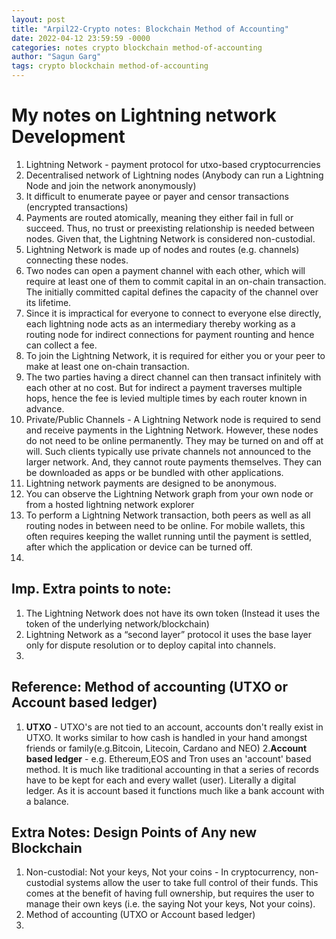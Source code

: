 ```yaml
---
layout: post
title: "Arpil22-Crypto notes: Blockchain Method of Accounting"
date: 2022-04-12 23:59:59 -0000
categories: notes crypto blockchain method-of-accounting
author: "Sagun Garg"
tags: crypto blockchain method-of-accounting 
---
```


# My notes on Lightning network Development

1. Lightning Network - payment protocol for utxo-based cryptocurrencies
2. Decentralised network of Lightning nodes (Anybody can run a Lightning Node and join the network anonymously)
3. It difficult to enumerate payee or payer and censor transactions (encrypted transactions)
4. Payments are routed atomically, meaning they either fail in full or succeed. Thus, no trust or preexisting relationship is needed between nodes. Given that, the Lightning Network is considered non-custodial.
5. Lightning Network is made up of nodes and routes (e.g. channels) connecting these nodes.
6. Two nodes can open a payment channel with each other, which will require at least one of them to commit capital in an on-chain transaction. The initially committed capital defines the capacity of the channel over its lifetime.
7. Since it is impractical for everyone to connect to everyone else directly, each lightning node acts as an intermediary thereby working as a routing node for indirect connections for payment rounting and hence can collect a fee.
8. To join the Lightning Network, it is required for either you or your peer to make at least one on-chain transaction.
9. The two parties having a direct channel can then transact infinitely with each other at no cost. But for indirect a payment traverses multiple hops, hence the fee is levied multiple times by each router known in advance.
10. Private/Public Channels - A Lightning Network node is required to send and receive payments in the Lightning Network. However, these nodes do not need to be online permanently. They may be turned on and off at will. Such clients typically use private channels not announced to the larger network. And, they cannot route payments themselves. They can be downloaded as apps or be bundled with other applications.
11. Lightning network payments are designed to be anonymous.
12. You can observe the Lightning Network graph from your own node or from a hosted lightning network explorer
13. To perform a Lightning Network transaction, both peers as well as all routing nodes in between need to be online. For mobile wallets, this often requires keeping the wallet running until the payment is settled, after which the application or device can be turned off.
14. 


## Imp. Extra points to note: 
1. The Lightning Network does not have its own token (Instead it uses the token of the underlying network/blockchain)
2. Lightning Network as a “second layer” protocol it uses the base layer only for dispute resolution or to deploy capital into channels.
3. 


## Reference: Method of accounting (UTXO or Account based ledger)
1. **UTXO** - UTXO's are not tied to an account, accounts don't really exist in UTXO. It works similar to how cash is handled in your hand amongst friends or family(e.g.Bitcoin, Litecoin, Cardano and NEO)
2.**Account based ledger** - e.g. Ethereum,EOS and Tron uses an 'account' based method. It is much like traditional accounting in that a series of records have to be kept for each and every wallet (user). Literally a digital ledger. As it is account based it functions much like a bank account with a balance. 


## Extra Notes: Design Points of Any new Blockchain
1. Non-custodial: Not your keys, Not your coins - In cryptocurrency, non-custodial systems allow the user to take full control of their funds. This comes at the benefit of having full ownership, but requires the user to manage their own keys (i.e. the saying Not your keys, Not your coins).
2. Method of accounting (UTXO or Account based ledger)
3. 